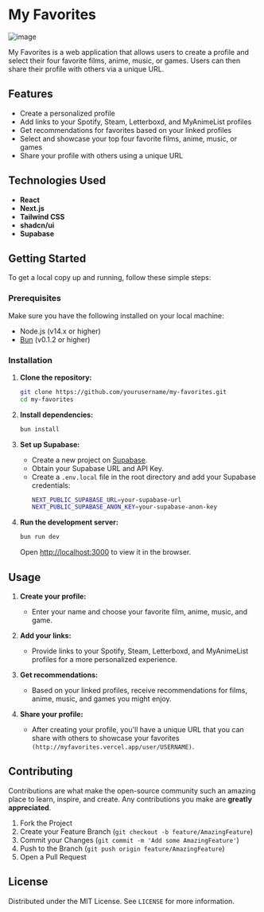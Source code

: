 # My Favorites

![image](https://github.com/lucas98sf/my-favorites/assets/59150606/5d94e07d-f1ec-43a5-ad41-bea610f8fcfa)

My Favorites is a web application that allows users to create a profile and select their four favorite films, anime, music, or games. Users can then share their profile with others via a unique URL.

## Features

- Create a personalized profile
- Add links to your Spotify, Steam, Letterboxd, and MyAnimeList profiles
- Get recommendations for favorites based on your linked profiles
- Select and showcase your top four favorite films, anime, music, or games
- Share your profile with others using a unique URL

## Technologies Used

- **React**
- **Next.js**
- **Tailwind CSS**
- **shadcn/ui**
- **Supabase**

## Getting Started

To get a local copy up and running, follow these simple steps:

### Prerequisites

Make sure you have the following installed on your local machine:

- Node.js (v14.x or higher)
- [Bun](https://bun.sh) (v0.1.2 or higher)

### Installation

1. **Clone the repository:**
    ```sh
    git clone https://github.com/yourusername/my-favorites.git
    cd my-favorites
    ```

2. **Install dependencies:**
    ```sh
    bun install
    ```

3. **Set up Supabase:**
    - Create a new project on [Supabase](https://supabase.io).
    - Obtain your Supabase URL and API Key.
    - Create a `.env.local` file in the root directory and add your Supabase credentials:
        ```sh
        NEXT_PUBLIC_SUPABASE_URL=your-supabase-url
        NEXT_PUBLIC_SUPABASE_ANON_KEY=your-supabase-anon-key
        ```

4. **Run the development server:**
    ```sh
    bun run dev
    ```

    Open [http://localhost:3000](http://localhost:3000) to view it in the browser.

## Usage

1. **Create your profile:**
    - Enter your name and choose your favorite film, anime, music, and game.
    
2. **Add your links:**
    - Provide links to your Spotify, Steam, Letterboxd, and MyAnimeList profiles for a more personalized experience.

3. **Get recommendations:**
    - Based on your linked profiles, receive recommendations for films, anime, music, and games you might enjoy.

4. **Share your profile:**
    - After creating your profile, you'll have a unique URL that you can share with others to showcase your favorites `(http://myfavorites.vercel.app/user/USERNAME)`.

## Contributing

Contributions are what make the open-source community such an amazing place to learn, inspire, and create. Any contributions you make are **greatly appreciated**.

1. Fork the Project
2. Create your Feature Branch (`git checkout -b feature/AmazingFeature`)
3. Commit your Changes (`git commit -m 'Add some AmazingFeature'`)
4. Push to the Branch (`git push origin feature/AmazingFeature`)
5. Open a Pull Request

## License

Distributed under the MIT License. See `LICENSE` for more information.
